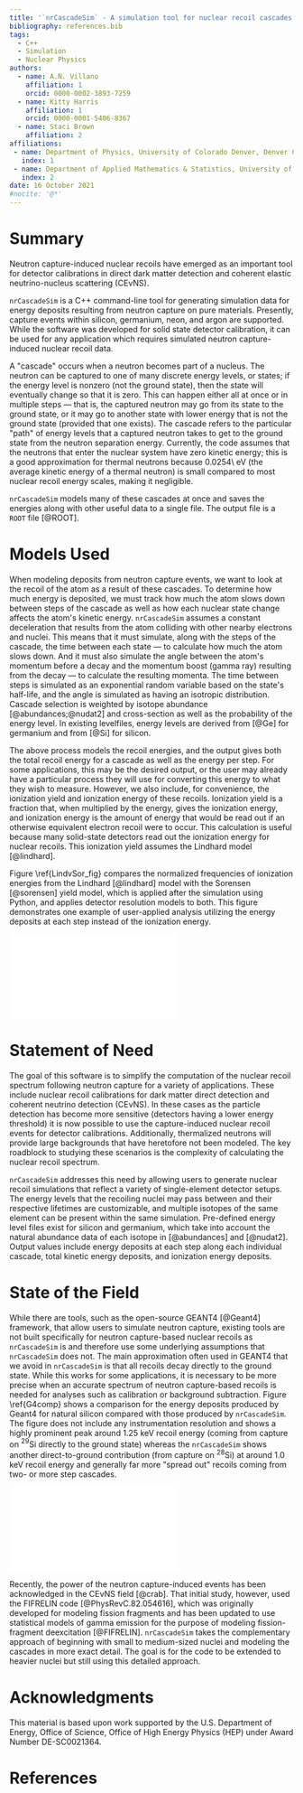 ```yaml
---
title: '`nrCascadeSim` - A simulation tool for nuclear recoil cascades resulting from neutron capture'
bibliography: references.bib
tags:
  - C++
  - Simulation
  - Nuclear Physics
authors:
  - name: A.N. Villano
    affiliation: 1
    orcid: 0000-0002-3893-7259
  - name: Kitty Harris
    affiliation: 1
    orcid: 0000-0001-5406-8367
  - name: Staci Brown
    affiliation: 2
affiliations:
 - name: Department of Physics, University of Colorado Denver, Denver CO 80217, USA
   index: 1
 - name: Department of Applied Mathematics & Statistics, University of New Mexico, Albuquerque NM 87131, USA
   index: 2
date: 16 October 2021
#nocite: '@*'
---
```


# Summary

Neutron capture-induced nuclear recoils have emerged as an important tool for detector
calibrations in direct dark matter detection and coherent elastic neutrino-nucleus scattering
(CE$\mathrm{\nu}$NS).

`nrCascadeSim` is a C++ command-line tool for generating simulation data for energy deposits
resulting from neutron capture on pure materials. Presently, capture events within silicon,
germanium, neon, and argon are supported. While the software was developed for solid state
detector calibration, it can be used for any application which requires simulated neutron
capture-induced nuclear recoil data.

A "cascade" occurs when a neutron becomes part of a nucleus.  The neutron can be captured to one
of many discrete energy levels, or states; if the energy level is nonzero (not the ground state),
then the state will eventually change so that it is zero.  This can happen either all at once or
in multiple steps &mdash; that is, the captured neutron may go from its state to the ground state,
or it may go to another state with lower energy that is not the ground state (provided that one
exists).  The cascade refers to the particular "path" of energy levels that a captured neutron
takes to get to the ground state from the neutron separation energy. Currently, the code assumes
that the neutrons that enter the nuclear system have zero kinetic energy; this is a good
approximation for thermal neutrons because 0.0254\ eV (the average kinetic energy of a thermal
neutron) is small compared to most nuclear recoil energy scales, making it negligible.

`nrCascadeSim` models many of these cascades at once and saves the energies along with other
useful data to a single file. The output file is a `ROOT` file [@ROOT]. 



# Models Used

When modeling deposits from neutron capture events, we want to look at the recoil of the atom as a
result of these cascades.  To determine how much energy is deposited, we must track how much the
atom slows down between steps of the cascade as well as how each nuclear state change affects the
atom's kinetic energy.  `nrCascadeSim` assumes a constant deceleration that results from the atom
colliding with other nearby electrons and nuclei. This means that it must simulate, along with the
steps of the cascade, the time between each state &mdash; to calculate how much the atom slows
down. And it must also simulate the angle between the atom's momentum before a decay and the
momentum boost (gamma ray) resulting from the decay &mdash; to calculate the resulting momenta.
The time between steps is simulated as an exponential random variable based on the state's
half-life, and the angle is simulated as having an isotropic distribution.  Cascade selection is
weighted by isotope abundance [@abundances;@nudat2] and cross-section as well as the probability
of the energy level.  In existing levelfiles, energy levels are derived from [@Ge] for germanium
and from [@Si] for silicon.

The above process models the recoil energies, and the output gives both the total recoil energy
for a cascade as well as the energy per step.  For some applications, this may be the desired
output, or the user may already have a particular process they will use for converting this energy
to what they wish to measure.  However, we also include, for convenience, the ionization yield and
ionization energy of these recoils. Ionization yield is a fraction that, when multiplied by the
energy, gives the ionization energy, and ionization energy is the amount of energy that would be
read out if an otherwise equivalent electron recoil were to occur. This calculation is useful
because many solid-state detectors read out the ionization energy for nuclear recoils. This
ionization yield assumes the Lindhard model [@lindhard].

Figure \ref{LindvSor_fig} compares the normalized frequencies of ionization energies from the
Lindhard [@lindhard] model with the Sorensen [@sorensen] yield model, which is applied after the
simulation using Python, and applies detector resolution models to both. This figure demonstrates
one example of user-applied analysis utilizing the energy deposits at each step instead of the
ionization energy.

![An overlaid histogram showing an example use case in which points are generated and then multiple yield models and resolutions are applied.  The "Small Res (1/5)" histograms have Gaussians with 1/5 of the width of their counterparts. \label{LindvSor_fig}](SorVsLin_fig.pdf)

# Statement of Need

The goal of this software is to simplify the computation of the nuclear recoil spectrum following
neutron capture for a variety of applications.  These include nuclear recoil calibrations for dark
matter direct detection and coherent neutrino detection (CE$\mathrm{\nu}$NS). In these cases as the
particle detection has become more sensitive (detectors having a lower energy threshold) it is now
possible to use the capture-induced nuclear recoil events for detector calibrations. Additionally, 
thermalized neutrons will provide large backgrounds that have heretofore not been modeled. The key
roadblock to studying these scenarios is the complexity of calculating the nuclear recoil
spectrum. 

`nrCascadeSim` addresses this need by allowing users to generate nuclear recoil simulations that
reflect a variety of single-element detector setups. The energy levels that the recoiling nuclei
may pass between and their respective lifetimes are customizable, and multiple isotopes of the
same element can be present within the same simulation. Pre-defined energy level files exist for
silicon and germanium, which take into account the natural abundance data of each isotope in
[@abundances] and [@nudat2].  Output values include energy deposits at each step along each
individual cascade, total kinetic energy deposits, and ionization energy deposits. 


# State of the Field

While there are tools, such as the open-source GEANT4 [@Geant4] framework, that allow users to simulate
neutron capture, existing tools are not built specifically for neutron capture-based nuclear
recoils as `nrCascadeSim` is and therefore use some underlying assumptions that `nrCascadeSim`
does not. The main approximation often used in GEANT4 that we avoid in `nrCascadeSim` is that all
recoils decay directly to the ground state. While this works for some applications, it is
necessary to be more precise when an accurate spectrum of neutron capture-based recoils is needed
for analyses such as calibration or background subtraction. Figure \ref{G4comp} shows a
comparison for the energy deposits produced by Geant4 for natural silicon compared with those
produced by `nrCascadeSim`. The figure does not include any instrumentation resolution and shows a
highly prominent peak around 1.25 keV recoil energy (coming from capture on $^{29}$Si directly to
the ground state) whereas the `nrCascadeSim` shows another direct-to-ground contribution (from
capture on $^{28}$Si) at around 1.0 keV recoil energy and generally far more "spread out" recoils
coming from two- or more step cascades. 

![An overlaid histogram showing how the Geant4 `v10.7.3` energy deposits compare with those from
`nrCascadeSim` for natural silicon. \label{G4comp}](Silicon_comparison.pdf)

Recently, the power of the neutron capture-induced events has been acknowledged in the
CE$\mathrm{\nu}$NS field [@crab]. That initial study, however, used the FIFRELIN code
[@PhysRevC.82.054616], which was originally developed for modeling fission fragments and has been
updated to use statistical models of gamma emission for the purpose of modeling fission-fragment
deexcitation [@FIFRELIN].  `nrCascadeSim` takes the complementary approach of beginning with small
to medium-sized nuclei and modeling the cascades in more exact detail.  The goal is for the code
to be extended to heavier nuclei but still using this detailed approach.     

# Acknowledgments

This material is based upon work supported by the U.S. Department of Energy, Office of Science,
Office of High Energy Physics (HEP) under Award Number DE-SC0021364.

# References
